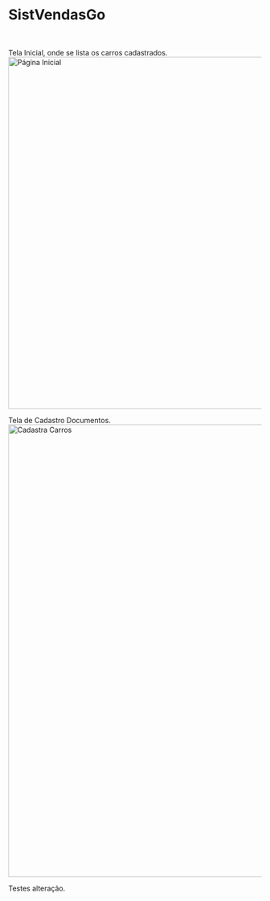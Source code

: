 # SistVendasGo
<br>

Tela Inicial, onde se lista os carros cadastrados.
<br>
<img height="700" src="https://uploaddeimagens.com.br/images/000/932/660/original/index.png?1496070800" alt="Página Inicial" />
<br>

Tela de Cadastro Documentos.
<br>
<img src="https://uploaddeimagens.com.br/images/000/932/663/original/Cadastra_Carros.png?1496070928" height="900" alt="Cadastra Carros" />


Testes alteração.
